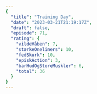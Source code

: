 ```yaml
---
{
  "title": "Training Day",
  "date": "2023-03-21T21:19:17Z",
  "draft": false,
  "episode": 71,
  "rating": {
    "vildeVåben": 7,
    "stærkeOneliners": 10,
    "fedSkurk": 10,
    "episkAction": 3,
    "barHudOgStoreMuskler": 6,
    "total": 36
  }
}
---
```


